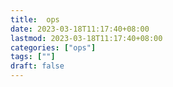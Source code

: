 ```yaml
---
title:  ops
date: 2023-03-18T11:17:40+08:00
lastmod: 2023-03-18T11:17:40+08:00
categories: ["ops"]
tags: [""]
draft: false
---
```

